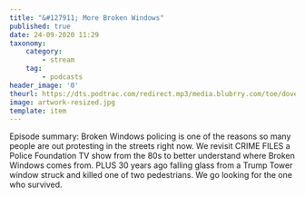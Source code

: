 ```yaml
---
title: "&#127911; More Broken Windows"
published: true
date: 24-09-2020 11:29
taxonomy:
    category:
        - stream
    tag:
        - podcasts
header_image: '0'
theurl: https://dts.podtrac.com/redirect.mp3/media.blubrry.com/toe/dovetail.prxu.org/toe/ec08e395-e24a-4ac3-8e8c-f54204aa4d29/Episode_152_morebrokenwindows.mp3
image: artwork-resized.jpg
template: item
--- 
```

Episode summary: Broken Windows policing is one of the reasons so many people are out protesting in the streets right now. We revisit CRIME FILES a Police Foundation TV show from the 80s to better understand where Broken Windows comes from. PLUS 30 years ago falling glass from a Trump Tower window struck and killed one of two pedestrians. We go looking for the one who survived.
